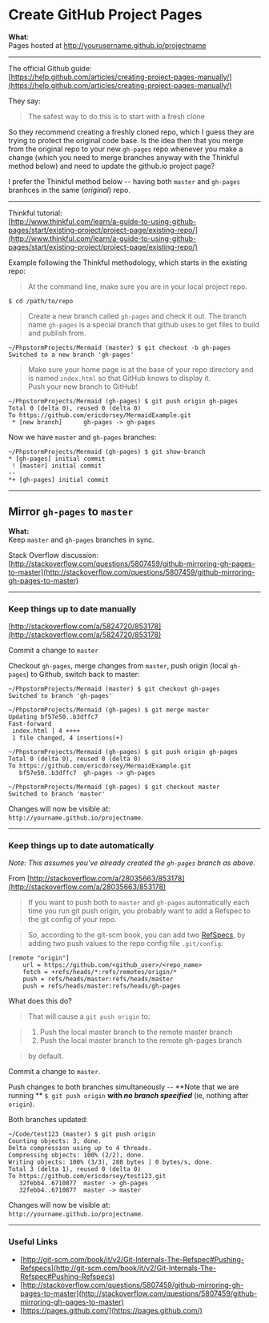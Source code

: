 # Create GitHub Project Pages

**What**:  
Pages hosted at http://yourusername.github.io/projectname

___

The official Github guide:  
[https://help.github.com/articles/creating-project-pages-manually/](https://help.github.com/articles/creating-project-pages-manually/)

They say:
> The safest way to do this is to start with a fresh clone

So they recommend creating a freshly cloned repo, which I guess they are trying to protect the original code base. Is the idea then that you merge from the original repo to your new ```gh-pages``` repo whenever you make a change (which you need to merge branches anyway with the Thinkful method below) and need to update the github.io project page?

I prefer the Thinkful method below -- having both ```master``` and ```gh-pages``` branhces in the same (*original*) repo.
___

Thinkful tutorial:  
[http://www.thinkful.com/learn/a-guide-to-using-github-pages/start/existing-project/project-page/existing-repo/](http://www.thinkful.com/learn/a-guide-to-using-github-pages/start/existing-project/project-page/existing-repo/)

Example following the Thinkful methodology, which starts in the existing repo:

> At the command line, make sure you are in your local project repo.

```
$ cd /path/to/repo
```

> Create a new branch called ```gh-pages``` and check it out.
The branch name ```gh-pages``` is a special branch that github uses to get files to build and publish from.

```
~/PhpstormProjects/Mermaid (master) $ git checkout -b gh-pages
Switched to a new branch 'gh-pages'
```

> Make sure your home page is at the base of your repo directory and is named ```index.html``` so that GitHub knows to display it.  
Push your new branch to GitHub!

```
~/PhpstormProjects/Mermaid (gh-pages) $ git push origin gh-pages
Total 0 (delta 0), reused 0 (delta 0)
To https://github.com/ericdorsey/MermaidExample.git
 * [new branch]      gh-pages -> gh-pages
```

Now we have ```master``` and ```gh-pages``` branches:  

```
~/PhpstormProjects/Mermaid (gh-pages) $ git show-branch
* [gh-pages] initial commit
 ! [master] initial commit
--
*+ [gh-pages] initial commit
```
___
## Mirror ```gh-pages``` to ```master```

**What:**  
Keep ```master``` and ```gh-pages``` branches in sync.

Stack Overflow discussion:  
[http://stackoverflow.com/questions/5807459/github-mirroring-gh-pages-to-master](http://stackoverflow.com/questions/5807459/github-mirroring-gh-pages-to-master)

___
### Keep things up to date manually

[http://stackoverflow.com/a/5824720/853178](http://stackoverflow.com/a/5824720/853178)

Commit a change to ```master```

Checkout ```gh-pages```, merge changes from ```master```, push origin (local ```gh-pages```) to Github, switch back to master:

```
~/PhpstormProjects/Mermaid (master) $ git checkout gh-pages
Switched to branch 'gh-pages'

~/PhpstormProjects/Mermaid (gh-pages) $ git merge master
Updating bf57e50..b3dffc7
Fast-forward
 index.html | 4 ++++
 1 file changed, 4 insertions(+)
 
~/PhpstormProjects/Mermaid (gh-pages) $ git push origin gh-pages
Total 0 (delta 0), reused 0 (delta 0)
To https://github.com/ericdorsey/MermaidExample.git
   bf57e50..b3dffc7  gh-pages -> gh-pages
   
~/PhpstormProjects/Mermaid (gh-pages) $ git checkout master
Switched to branch 'master'

```

Changes will now be visible at:  
```http://yourname.github.io/projectname```.
___

### Keep things up to date automatically

*Note: This assumes you've already created the ```gh-pages``` branch as above.*

From [http://stackoverflow.com/a/28035663/853178](http://stackoverflow.com/a/28035663/853178)

> If you want to push both to ```master``` and ```gh-pages``` automatically each time you run git push origin, you probably want to add a Refspec to the git config of your repo.

> So, according to the git-scm book, you can add two [RefSpecs](http://git-scm.com/book/it/v2/Git-Internals-The-Refspec#Pushing-Refspecs), by adding two push values to the repo config file ```.git/config```:


```
[remote "origin"]
	url = https://github.com/<github_user>/<repo_name>
	fetch = +refs/heads/*:refs/remotes/origin/*
	push = refs/heads/master:refs/heads/master
	push = refs/heads/master:refs/heads/gh-pages
```

What does this do? 

> That will cause a ```git push origin``` to:

> 1. Push the local master branch to the remote master branch
> 2. Push the local master branch to the remote gh-pages branch

> by default.

Commit a change to ```master```.

Push changes to both branches simultaneously -- **Note that we are running ** ```$ git push origin``` **with *no branch specified*** (ie, nothing after ```origin```). 

Both branches updated:

```
~/Code/test123 (master) $ git push origin
Counting objects: 3, done.
Delta compression using up to 4 threads.
Compressing objects: 100% (2/2), done.
Writing objects: 100% (3/3), 288 bytes | 0 bytes/s, done.
Total 3 (delta 1), reused 0 (delta 0)
To https://github.com/ericdorsey/test123.git
   32febb4..6710877  master -> gh-pages
   32febb4..6710877  master -> master
```

Changes will now be visible at:  
```http://yourname.github.io/projectname```.

---
### Useful Links
* [http://git-scm.com/book/it/v2/Git-Internals-The-Refspec#Pushing-Refspecs](http://git-scm.com/book/it/v2/Git-Internals-The-Refspec#Pushing-Refspecs)
* [http://stackoverflow.com/questions/5807459/github-mirroring-gh-pages-to-master](http://stackoverflow.com/questions/5807459/github-mirroring-gh-pages-to-master)
* [https://pages.github.com/](https://pages.github.com/)
